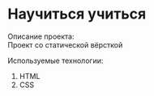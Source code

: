 # Научиться учиться

Описание проекта:</br>
Проект со статической вёрсткой</br>

Используемые технологии:</br>
1. HTML
2. CSS
